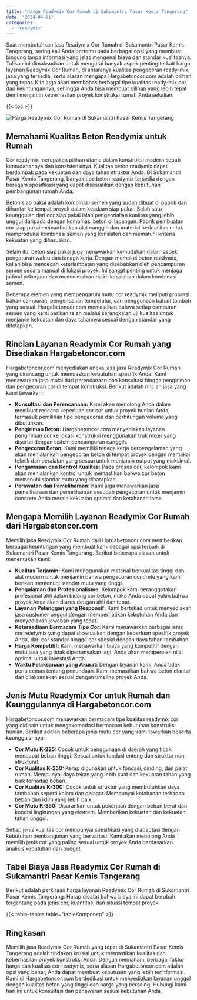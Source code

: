 ```yaml
---
title: "Harga Readymix Cor Rumah di Sukamantri Pasar Kemis Tangerang"
date: "2024-04-01"
categories: 
  - "readymix"
---
```



Saat membutuhkan jasa Readymix Cor Rumah di Sukamantri Pasar Kemis Tangerang, sering kali Anda bertemu pada berbagai opsi yang membuat bingung tanpa informasi yang jelas mengenai biaya dan standar kualitasnya. Tulisan ini dimaksudkan untuk mengurai banyak aspek penting terkait harga layanan Readymix Cor Rumah, di antaranya kualitas pengecoran ready-mix, jasa yang tersedia, serta alasan mengapa Hargabetoncor.com adalah pilihan yang tepat. Kita juga akan membahas berbagai tipe kualitas ready-mix cor dan keuntungannya, sehingga Anda bisa membuat pilihan yang lebih tepat demi menjamin keberhasilan proyek konstruksi rumah Anda sekalian.

{{< toc >}}

![Harga Readymix Cor Rumah di Sukamantri Pasar Kemis Tangerang](https://hargareadymixid.github.io/hbc/readymix-hbc%20(21).png)

## Memahami Kualitas Beton Readymix untuk Rumah

Cor readymix merupakan pilihan utama dalam konstruksi modern sebab kemudahannya dan konsistensinya. Kualitas beton readymix dapat berdampak pada kekuatan dan daya tahan struktur Anda. Di Sukamantri Pasar Kemis Tangerang, banyak tipe beton readymix tersedia dengan beragam spesifikasi yang dapat disesuaikan dengan kebutuhan pembangunan rumah Anda.

Beton siap pakai adalah kombinasi semen yang sudah dibuat di pabrik dan dihantar ke tempat proyek dalam keadaan siap pakai. Salah satu keunggulan dari cor siap pakai ialah pengendalian kualitas yang lebih unggul daripada dengan kombinasi beton di lapangan. Pabrik pembuatan cor siap pakai memanfaatkan alat canggih dan material berkualitas untuk memproduksi kombinasi semen yang konsisten dan mematuhi kriteria kekuatan yang diharuskan.

Selain itu, beton siap pakai juga menawarkan kemudahan dalam aspek pengaturan waktu dan tenaga kerja. Dengan memakai beton readymix, kalian bisa mencegah keterlambatan yang disebabkan oleh pencampuran semen secara manual di lokasi proyek. Ini sangat penting untuk menjaga jadwal pekerjaan dan meminimalkan risiko kesalahan dalam kombinasi semen.

Beberapa elemen yang mempengaruhi mutu cor readymix meliputi proporsi bahan campuran, pengendalian temperatur, dan penggunaan bahan tambah yang sesuai. Hargabetoncor.com memastikan bahwa setiap campuran semen yang kami berikan telah melalui serangkaian uji kualitas untuk menjamin kekuatan dan daya tahannya sesuai dengan standar yang ditetapkan.

## Rincian Layanan Readymix Cor Rumah yang Disediakan Hargabetoncor.com

Hargabetoncor.com menyediakan aneka jasa jasa Readymix Cor Rumah yang dirancang untuk memuaskan kebutuhan spesifik Anda. Kami menawarkan jasa mulai dari perencanaan dan konsultasi hingga pengiriman dan pengecoran cor di tempat konstruksi. Berikut adalah rincian jasa yang kami tawarkan:

- **Konsultasi dan Perencanaan:** Kami akan menolong Anda dalam membuat rencana keperluan cor cor untuk proyek hunian Anda, termasuk pemilihan tipe pengecoran dan perhitungan volume yang dibutuhkan.
- **Pengiriman Beton:** Hargabetoncor.com menyediakan layanan pengiriman cor ke lokasi konstruksi menggunakan truk mixer yang disertai dengan sistem pencampuran canggih.
- **Pengecoran Beton:** Kami memiliki tenaga kerja berpengalaman yang akan menjalankan pengecoran beton di tempat proyek dengan memakai teknik dan peralatan yang sesuai untuk menjamin output yang maksimal.
- **Pengawasan dan Kontrol Kualitas:** Pada proses cor, kelompok kami akan menjalankan kontrol untuk memastikan bahwa cor beton memenuhi standar mutu yang diharapkan.
- **Perawatan dan Pemeliharaan:** Kami juga menawarkan jasa pemeliharaan dan pemeliharaan sesudah pengecoran untuk menjamin concrete Anda meraih kekuatan optimal dan ketahanan lama.

## Mengapa Memilih Layanan Readymix Cor Rumah dari Hargabetoncor.com

Memilih jasa Readymix Cor Rumah dari Hargabetoncor.com memberikan berbagai keuntungan yang membuat kami sebagai opsi terbaik di Sukamantri Pasar Kemis Tangerang. Berikut beberapa alasan untuk menentukan kami:

- **Kualitas Terjamin:** Kami menggunakan material berkualitas tinggi dan alat modern untuk menjamin bahwa pengecoran concrete yang kami berikan memenuhi standar mutu yang tinggi.
- **Pengalaman dan Profesionalisme:** Kelompok kami beranggotakan profesional ahli dalam bidang cor beton, maka Anda dapat yakin bahwa proyek Anda akan diurus dengan ahli dan tepat.
- **Layanan Pelanggan yang Responsif:** Kami bertekad untuk menyediakan jasa customer unggul dengan memperhatikan kebutuhan Anda dan menyediakan jawaban yang tepat.
- **Ketersediaan Bermacam Tipe Cor:** Kami menawarkan berbagai jenis cor readymix yang dapat disesuaikan dengan keperluan spesifik proyek Anda, dari cor standar hingga cor spesial dengan daya tahan tambahan.
- **Harga Kompetitif:** Kami menawarkan biaya yang kompetitif dengan mutu jasa yang tidak dipertanyakan lagi. Anda akan memperoleh nilai optimal untuk investasi Anda.
- **Waktu Pelaksanaan yang Akurat:** Dengan layanan kami, Anda tidak perlu cemas tentang penundaan. Kami memastikan bahwa beton diantar dan dilaksanakan sesuai dengan timeline proyek Anda.

## Jenis Mutu Readymix Cor untuk Rumah dan Keunggulannya di Hargabetoncor.com

Hargabetoncor.com menawarkan bermacam tipe kualitas readymix cor yang didisain untuk mengakomodasi bermacam kebutuhan konstruksi hunian. Berikut adalah beberapa jenis mutu cor yang kami tawarkan beserta keunggulannya:

- **Cor Mutu K-225:** Cocok untuk penggunaan di daerah yang tidak mendapat beban tinggi. Sesuai untuk fondasi enteng dan struktur non-struktural.
- **Cor Kualitas K-250:** Kerap digunakan untuk fondasi, dinding, dan pelat rumah. Mempunyai daya tekan yang lebih kuat dan kekuatan tahan yang baik terhadap beban.
- **Cor Kualitas K-300:** Cocok untuk struktur yang membutuhkan daya tambahan seperti kolom dan gelagar. Mempunyai ketahanan terhadap beban dan iklim yang lebih baik.
- **Cor Mutu K-350:** Disarankan untuk pekerjaan dengan beban berat dan kondisi lingkungan yang ekstrem. Memberikan kekuatan dan kekuatan tahan unggul.

Setiap jenis kualitas cor mempunyai spesifikasi yang diadaptasi dengan kebutuhan pembangunan yang bervariasi. Kami akan menolong Anda memilih jenis cor yang paling sesuai untuk proyek Anda berdasarkan analisis kebutuhan dan budget.

## Tabel Biaya Jasa Readymix Cor Rumah di Sukamantri Pasar Kemis Tangerang

Berikut adalah perkiraan harga layanan Readymix Cor Rumah di Sukamantri Pasar Kemis Tangerang. Harap dicatat bahwa biaya ini dapat berubah tergantung pada jenis cor, kuantitas, dan situasi tempat proyek.

{{< table-tables table="tableKomponen" >}}

## Ringkasan

Memilih jasa Readymix Cor Rumah yang tepat di Sukamantri Pasar Kemis Tangerang adalah tindakan krusial untuk memastikan kualitas dan keberhasilan proyek konstruksi Anda. Dengan memahami berbagai faktor harga dan kualitas cor readymix, serta alasan Hargabetoncor.com adalah opsi yang benar, Anda dapat membuat keputusan yang lebih terinformasi. Kami di Hargabetoncor.com berdedikasi untuk menyediakan layanan unggul dengan kualitas beton yang tinggi dan harga yang bersaing. Hubungi kami hari ini untuk konsultasi dan penawaran sesuai kebutuhan Anda.

